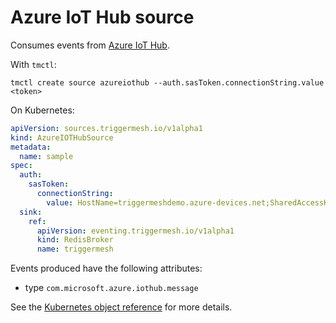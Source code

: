 # Azure IoT Hub source

Consumes events from [Azure IoT Hub](https://azure.microsoft.com/en-in/products/iot-hub/).

With `tmctl`:

```
tmctl create source azureiothub --auth.sasToken.connectionString.value <token>
```

On Kubernetes:

```yaml
apiVersion: sources.triggermesh.io/v1alpha1
kind: AzureIOTHubSource
metadata:
  name: sample
spec:
  auth:
    sasToken:
      connectionString:
        value: HostName=triggermeshdemo.azure-devices.net;SharedAccessKeyName=demo;SharedAccessKey=<redacted>
  sink:
    ref:
      apiVersion: eventing.triggermesh.io/v1alpha1
      kind: RedisBroker
      name: triggermesh
```

Events produced have the following attributes:

* type `com.microsoft.azure.iothub.message`

See the [Kubernetes object reference](../../reference/sources/#sources.triggermesh.io/v1alpha1.AzureIOTHubSource) for more details.
